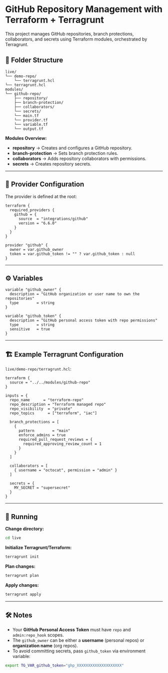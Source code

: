 # GitHub Repository Management with Terraform + Terragrunt

This project manages GitHub repositories, branch protections, collaborators, and secrets using Terraform modules, orchestrated by Terragrunt.

## 📂 Folder Structure

```
live/
└── demo-repo/
    └── terragrunt.hcl     
└── terragrunt.hcl    
modules/
└── github-repo/             
    ├── repository/
    ├── branch-protection/
    ├── collaborators/
    └── secrets/
    └── main.tf
    └── provider.tf
    └── variable.tf
    └── output.tf

```

**Modules Overview:**
- **repository** → Creates and configures a GitHub repository.
- **branch-protection** → Sets branch protection rules.
- **collaborators** → Adds repository collaborators with permissions.
- **secrets** → Creates repository secrets.

---

## 🔑 Provider Configuration

The provider is defined at the root:

```hcl
terraform {
  required_providers {
    github = {
      source  = "integrations/github"
      version = "6.6.0"
    }
  }
}

provider "github" {
  owner = var.github_owner
  token = var.github_token != "" ? var.github_token : null
}
```

---

## ⚙️ Variables

```hcl
variable "github_owner" {
  description = "GitHub organization or user name to own the repositories"
  type        = string
}

variable "github_token" {
  description = "GitHub personal access token with repo permissions"
  type        = string
  sensitive   = true
}
```

---

## 🏗 Example Terragrunt Configuration

`live/demo-repo/terragrunt.hcl`:

```hcl
terraform {
  source = "../../modules/github-repo"
}

inputs = {
  repo_name      = "terraform-repo"
  repo_description = "Terraform managed repo"
  repo_visibility  = "private"
  repo_topics      = ["terraform", "iac"]

  branch_protections = [
    {
      pattern        = "main"
      enforce_admins = true
      required_pull_request_reviews = {
        required_approving_review_count = 1
      }
    }
  ]

  collaborators = [
    { username = "octocat", permission = "admin" }
  ]

  secrets = {
    MY_SECRET = "supersecret"
  }
}
```

---

## 🚀 Running

**Change directory:**
```bash
cd live
```

**Initialize Terragrunt/Terraform:**
```bash
terragrunt init
```

**Plan changes:**
```bash
terragrunt plan
```

**Apply changes:**
```bash
terragrunt apply
```

---

## 🛠 Notes
- Your **GitHub Personal Access Token** must have `repo` and `admin:repo_hook` scopes.
- The `github_owner` can be either a **username** (personal repos) or **organization name** (org repos).
- To avoid committing secrets, pass `github_token` via environment variable:
```bash
export TG_VAR_github_token="ghp_XXXXXXXXXXXXXXXXXXXX"
```
